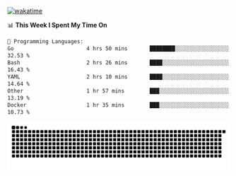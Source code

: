 [![wakatime](https://wakatime.com/badge/user/384f91c6-4eee-411f-8f3b-1b691f58a544.svg)](https://wakatime.com/@384f91c6-4eee-411f-8f3b-1b691f58a544)

<!--START_SECTION:waka-->
📊 **This Week I Spent My Time On** 

```text
💬 Programming Languages: 
Go                       4 hrs 50 mins       ████████░░░░░░░░░░░░░░░░░   32.53 % 
Bash                     2 hrs 26 mins       ████░░░░░░░░░░░░░░░░░░░░░   16.43 % 
YAML                     2 hrs 10 mins       ████░░░░░░░░░░░░░░░░░░░░░   14.64 % 
Other                    1 hr 57 mins        ███░░░░░░░░░░░░░░░░░░░░░░   13.19 % 
Docker                   1 hr 35 mins        ███░░░░░░░░░░░░░░░░░░░░░░   10.73 % 
```


<!--END_SECTION:waka-->

<picture>
  <source media="(prefers-color-scheme: dark)" srcset="https://raw.githubusercontent.com/fuwx295/fuwx295/output/github-contribution-grid-snake-dark.svg">
  <source media="(prefers-color-scheme: light)" srcset="https://raw.githubusercontent.com/fuwx295/fuwx295/output/github-contribution-grid-snake.svg">
  <img alt="github contribution grid snake animation" src="https://raw.githubusercontent.com/fuwx295/fuwx295/output/github-contribution-grid-snake.svg">
</picture>
